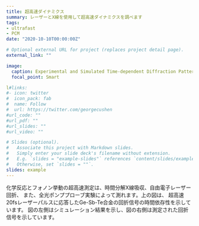 ```yaml
---
title: 超高速ダイナミクス
summary: レーザーとX線を使用して超高速ダイナミクスを調べます
tags:
- ultrafast
- PCM
date: "2020-10-10T00:00:00Z"

# Optional external URL for project (replaces project detail page).
external_link: ""

image:
  caption: Experimental and Simulated Time-dependent Diffraction Pattern
  focal_point: Smart

l#links:
#- icon: twitter
#  icon_pack: fab
#  name: Follow
#  url: https://twitter.com/georgecushen
#url_code: ""
#url_pdf: ""
#url_slides: ""
#url_video: ""

# Slides (optional).
#   Associate this project with Markdown slides.
#   Simply enter your slide deck's filename without extension.
#   E.g. `slides = "example-slides"` references `content/slides/example-slides.md`.
#   Otherwise, set `slides = ""`.
slides: example
---
```


化学反応とフォノン挙動の超高速測定は、時間分解X線吸収、自由電子レーザー回折、
また、全光ポンププローブ実験によって測れます。上の図は、
超高速20fsレーザーパルスに応答したGe-Sb-Te合金の回折信号の時間依存性を示しています。
図の左側はシミュレーション結果を示し、図の右側は測定された回折信号を示しています。
